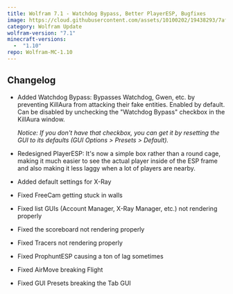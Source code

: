 ```yaml
---
title: Wolfram 7.1 - Watchdog Bypass, Better PlayerESP, Bugfixes
image: https://cloud.githubusercontent.com/assets/10100202/19438293/7af476b0-9479-11e6-898a-92d84bb7431b.jpg
category: Wolfram Update
wolfram-version: "7.1"
minecraft-versions:
  -  "1.10"
repo: Wolfram-MC-1.10
---
```

## Changelog

- Added Watchdog Bypass: Bypasses Watchdog, Gwen, etc. by preventing KillAura from attacking their fake entities. Enabled by default. Can be disabled by unchecking the "Watchdog Bypass" checkbox in the KillAura window.

  _Notice: If you don't have that checkbox, you can get it by resetting the GUI to its defaults (GUI Options > Presets > Default)._

- Redesigned PlayerESP: It's now a simple box rather than a round cage, making it much easier to see the actual player inside of the ESP frame and also making it less laggy when a lot of players are nearby.

- Added default settings for X-Ray

- Fixed FreeCam getting stuck in walls

- Fixed list GUIs (Account Manager, X-Ray Manager, etc.) not rendering properly

<!--read more-->

- Fixed the scoreboard not rendering properly

- Fixed Tracers not rendering properly

- Fixed ProphuntESP causing a ton of lag sometimes

- Fixed AirMove breaking Flight

- Fixed GUI Presets breaking the Tab GUI
